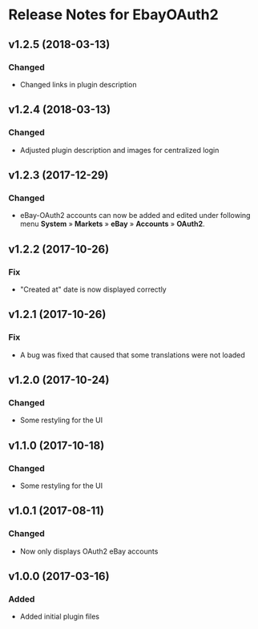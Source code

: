 # Release Notes for EbayOAuth2
## v1.2.5 (2018-03-13)
### Changed
- Changed links in plugin description

## v1.2.4 (2018-03-13)
### Changed
- Adjusted plugin description and images for centralized login

## v1.2.3 (2017-12-29)
### Changed
- eBay-OAuth2 accounts can now be added and edited under following menu **System** » **Markets** » **eBay**  » **Accounts** » **OAuth2**.

## v1.2.2 (2017-10-26)
### Fix
- "Created at" date is now displayed correctly

## v1.2.1 (2017-10-26)
### Fix
- A bug was fixed that caused that some translations were not loaded

## v1.2.0 (2017-10-24)
### Changed
- Some restyling for the UI

## v1.1.0 (2017-10-18)
### Changed
- Some restyling for the UI

## v1.0.1 (2017-08-11)
### Changed
- Now only displays OAuth2 eBay accounts

## v1.0.0 (2017-03-16)
### Added
- Added initial plugin files